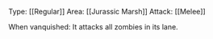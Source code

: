 Type: [[Regular]]
Area: [[Jurassic Marsh]]
Attack: [[Melee]]

When vanquished: It attacks all zombies in its lane.